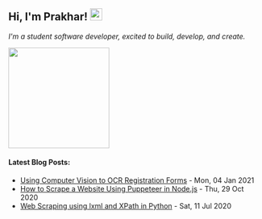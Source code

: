 <h2>Hi, I'm Prakhar! <img src="https://github.githubassets.com/images/mona-whisper.gif" height="24" /></h2>

<p><em> I'm a student software developer, excited to build, develop, and create. </em></p>
<img src="https://www.prakharj.me/home_image.gif" height="200" />
<h4> Latest Blog Posts: </h4>

<!--bp-->
- [Using Computer Vision to OCR Registration Forms](https://www.prakharj.me/posts/using-computer-vision-to-ocr-registration-forms/) - Mon, 04 Jan 2021
- [How to Scrape a Website Using Puppeteer in Node.js](https://www.prakharj.me/posts/how-to-scrape-a-website-using-puppeteer-in-node.js/) - Thu, 29 Oct 2020
- [Web Scraping using lxml and XPath in Python](https://www.prakharj.me/posts/web-scraping-with-lxml-and-xpaths-in-python-copy/) - Sat, 11 Jul 2020
